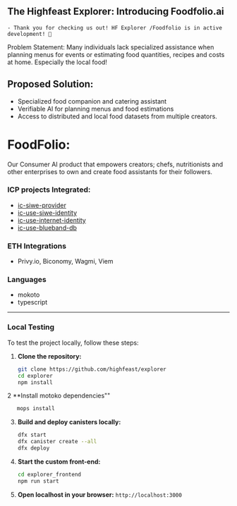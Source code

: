 ## The Highfeast Explorer: Introducing Foodfolio.ai

`- Thank you for checking us out! HF Explorer /Foodfolio is in active development! 🙇`

Problem Statement:
Many individuals lack specialized assistance when planning menus for events or estimating food quantities, recipes and costs at home. Especially the local food!

## Proposed Solution:

- Specialized food companion and catering assistant
- Verifiable AI for planning menus and food estimations
- Access to distributed and local food datasets from multiple creators.

# FoodFolio:

Our Consumer AI product that empowers creators; chefs, nutritionists and other enterprises to own and create food
assistants for their followers.

### ICP projects Integrated:

- [ic-siwe-provider](https://github.com/kristoferlund/ic-siwe/tree/main/packages/ic_siwe_provider)
- [ic-use-siwe-identity](https://github.com/kristoferlund/ic-siwe/tree/main/packages/ic-use-siwe-identity)
- [ic-use-internet-identity](https://github.com/kristoferlund/ic-use-internet-identity)
- [ic-use-blueband-db](https://github.com/highfeast/ic-use-blueband-db)

### ETH Integrations

- Privy.io, Biconomy, Wagmi, Viem

### Languages

- mokoto
- typescript

---

### Local Testing

To test the project locally, follow these steps:

1. **Clone the repository:**
   ```bash
   git clone https://github.com/highfeast/explorer
   cd explorer
   npm install
   ```

2 \*\*Install motoko dependencies""

```bash
   mops install
```

3. **Build and deploy canisters locally:**

   ```bash
   dfx start
   dfx canister create --all
   dfx deploy
   ```

4. **Start the custom front-end:**

   ```bash
   cd explorer_frontend
   npm run start
   ```

5. **Open localhost in your browser:**
   `http://localhost:3000`
